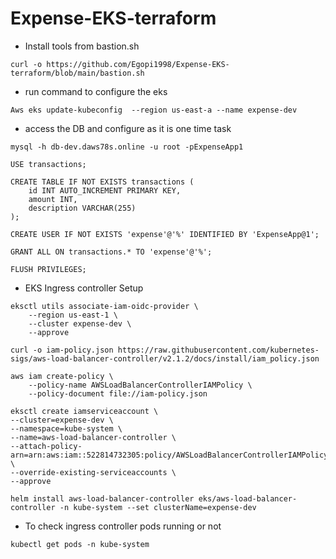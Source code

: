 # Expense-EKS-terraform
* Install tools from bastion.sh 
```
curl -o https://github.com/Egopi1998/Expense-EKS-terraform/blob/main/bastion.sh
```
* run command to configure the eks
```
Aws eks update-kubeconfig  --region us-east-a --name expense-dev
```
* access the DB and configure as it is one time task 
```
mysql -h db-dev.daws78s.online -u root -pExpenseApp1
```
```
USE transactions;
```
```
CREATE TABLE IF NOT EXISTS transactions (
    id INT AUTO_INCREMENT PRIMARY KEY,
    amount INT,
    description VARCHAR(255)
);
```
```
CREATE USER IF NOT EXISTS 'expense'@'%' IDENTIFIED BY 'ExpenseApp@1';
```
```
GRANT ALL ON transactions.* TO 'expense'@'%';
```
```
FLUSH PRIVILEGES;
```
* EKS Ingress controller Setup
```
eksctl utils associate-iam-oidc-provider \
    --region us-east-1 \
    --cluster expense-dev \
    --approve
```
```
curl -o iam-policy.json https://raw.githubusercontent.com/kubernetes-sigs/aws-load-balancer-controller/v2.1.2/docs/install/iam_policy.json
```
```
aws iam create-policy \
    --policy-name AWSLoadBalancerControllerIAMPolicy \
    --policy-document file://iam-policy.json
```
```
eksctl create iamserviceaccount \
--cluster=expense-dev \
--namespace=kube-system \
--name=aws-load-balancer-controller \
--attach-policy-arn=arn:aws:iam::522814732305:policy/AWSLoadBalancerControllerIAMPolicy \
--override-existing-serviceaccounts \
--approve
```
```
helm install aws-load-balancer-controller eks/aws-load-balancer-controller -n kube-system --set clusterName=expense-dev
```
* To check ingress controller pods running or not
```
kubectl get pods -n kube-system
```


